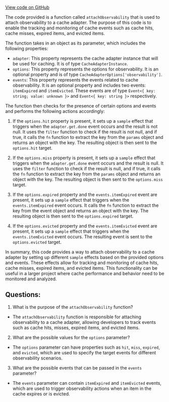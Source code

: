 [View code on GitHub](https://github.com/igorkamyshev/farfetched/packages/core/src/cache/adapters/observability.ts)

The code provided is a function called `attachObservability` that is used to attach observability to a cache adapter. The purpose of this code is to enable the tracking and monitoring of cache events such as cache hits, cache misses, expired items, and evicted items. 

The function takes in an object as its parameter, which includes the following properties:
- `adapter`: This property represents the cache adapter instance that will be used for caching. It is of type `CacheAdapterInstance`.
- `options`: This property represents the options for observability. It is an optional property and is of type `CacheAdapterOptions['observability']`.
- `events`: This property represents the events related to cache observability. It is an optional property and includes two events: `itemExpired` and `itemEvicted`. These events are of type `Event<{ key: string; value: unknown }>` and `Event<{ key: string }>` respectively.

The function then checks for the presence of certain options and events and performs the following actions accordingly:

1. If the `options.hit` property is present, it sets up a `sample` effect that triggers when the `adapter.get.done` event occurs and the result is not null. It uses the `filter` function to check if the result is not null, and if true, it calls the `fn` function to extract the key from the `params` object and returns an object with the key. The resulting object is then sent to the `options.hit` target.

2. If the `options.miss` property is present, it sets up a `sample` effect that triggers when the `adapter.get.done` event occurs and the result is null. It uses the `filter` function to check if the result is null, and if true, it calls the `fn` function to extract the key from the `params` object and returns an object with the key. The resulting object is then sent to the `options.miss` target.

3. If the `options.expired` property and the `events.itemExpired` event are present, it sets up a `sample` effect that triggers when the `events.itemExpired` event occurs. It calls the `fn` function to extract the key from the event object and returns an object with the key. The resulting object is then sent to the `options.expired` target.

4. If the `options.evicted` property and the `events.itemEvicted` event are present, it sets up a `sample` effect that triggers when the `events.itemEvicted` event occurs. The resulting event is sent to the `options.evicted` target.

In summary, this code provides a way to attach observability to a cache adapter by setting up different `sample` effects based on the provided options and events. These effects allow for tracking and monitoring of cache hits, cache misses, expired items, and evicted items. This functionality can be useful in a larger project where cache performance and behavior need to be monitored and analyzed.
## Questions: 
 1. What is the purpose of the `attachObservability` function?
- The `attachObservability` function is responsible for attaching observability to a cache adapter, allowing developers to track events such as cache hits, misses, expired items, and evicted items.

2. What are the possible values for the `options` parameter?
- The `options` parameter can have properties such as `hit`, `miss`, `expired`, and `evicted`, which are used to specify the target events for different observability scenarios.

3. What are the possible events that can be passed in the `events` parameter?
- The `events` parameter can contain `itemExpired` and `itemEvicted` events, which are used to trigger observability actions when an item in the cache expires or is evicted.